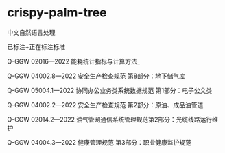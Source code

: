 # crispy-palm-tree
中文自然语言处理

已标注+正在标注标准


Q-GGW 02016—2022 能耗统计指标与计算方法_

Q-GGW 04002.8—2022 安全生产检查规范 第8部分：地下储气库

Q-GGW 05004.1—2022 协同办公业务类系统数据规范 第1部分：电子公文类

Q-GGW 04002.2—2022 安全生产检查规范 第2部分：原油、成品油管道

Q-GGW 02014.2—2022 油气管网通信系统管理规范第2部分：光缆线路运行维护

Q-GGW 04004.3—2022 健康管理规范 第3部分：职业健康监护规范

